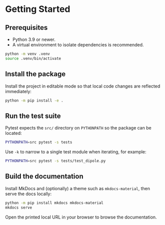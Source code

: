 # Getting Started

## Prerequisites

- Python 3.9 or newer.
- A virtual environment to isolate dependencies is recommended.

```bash
python -m venv .venv
source .venv/bin/activate
```

## Install the package

Install the project in editable mode so that local code changes are reflected immediately:

```bash
python -m pip install -e .
```

## Run the test suite

Pytest expects the `src/` directory on `PYTHONPATH` so the package can be located:

```bash
PYTHONPATH=src pytest -s tests
```

Use `-k` to narrow to a single test module when iterating, for example:

```bash
PYTHONPATH=src pytest -s tests/test_dipole.py
```

## Build the documentation

Install MkDocs and (optionally) a theme such as `mkdocs-material`, then serve the docs locally:

```bash
python -m pip install mkdocs mkdocs-material
mkdocs serve
```

Open the printed local URL in your browser to browse the documentation.

